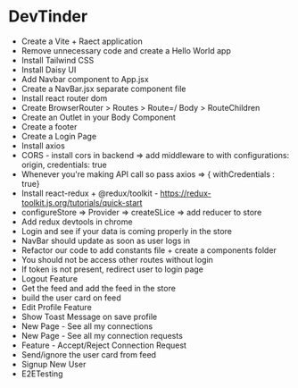 # DevTinder

- Create a Vite + Raect application
- Remove unnecessary code and create a Hello World app
- Install Tailwind CSS
- Install Daisy UI
- Add Navbar component to App.jsx
- Create a NavBar.jsx separate component file
- Install react router dom
- Create BrowserRouter > Routes > Route=/ Body > RouteChildren
- Create an Outlet in your Body Component
- Create a footer
- Create a Login Page
- Install axios
- CORS - install cors in backend => add middleware to with configurations: origin, credentials: true
- Whenever you're making API call so pass axios => { withCredentials : true}
- Install react-redux + @redux/toolkit - https://redux-toolkit.js.org/tutorials/quick-start
- configureStore => Provider => createSLice => add reducer to store
- Add redux devtools in chrome
- Login and see if your data is coming properly in the store
- NavBar should update as soon as user logs in
- Refactor our code to add constants file + create a components folder
- You should not be access other routes without login
- If token is not present, redirect user to login page
- Logout Feature
- Get the feed and add the feed in the store
- build the user card on feed
- Edit Profile Feature
- Show Toast Message on save profile
- New Page - See all my connections
- New Page - See all my connection requests
- Feature - Accept/Reject Connection Request
- Send/ignore the user card from feed
- Signup New User
- E2ETesting
